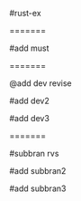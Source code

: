 #rust-ex

=======

#add must

=======

@add dev revise

#add dev2

#add dev3


=======

#subbran rvs

#add subbran2

#add subbran3
